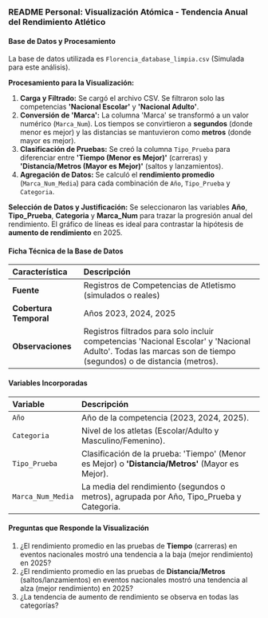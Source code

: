 ### README Personal: Visualización Atómica - Tendencia Anual del Rendimiento Atlético

#### Base de Datos y Procesamiento
La base de datos utilizada es `Florencia_database_limpia.csv` (Simulada para este análisis).

**Procesamiento para la Visualización:**
1.  **Carga y Filtrado:** Se cargó el archivo CSV. Se filtraron solo las competencias **'Nacional Escolar'** y **'Nacional Adulto'**.
2.  **Conversión de 'Marca':** La columna 'Marca' se transformó a un valor numérico (`Marca_Num`). Los tiempos se convirtieron a **segundos** (donde menor es mejor) y las distancias se mantuvieron como **metros** (donde mayor es mejor).
3.  **Clasificación de Pruebas:** Se creó la columna `Tipo_Prueba` para diferenciar entre **'Tiempo (Menor es Mejor)'** (carreras) y **'Distancia/Metros (Mayor es Mejor)'** (saltos y lanzamientos).
4.  **Agregación de Datos:** Se calculó el **rendimiento promedio** (`Marca_Num_Media`) para cada combinación de `Año`, `Tipo_Prueba` y `Categoria`.

**Selección de Datos y Justificación:**
Se seleccionaron las variables **Año**, **Tipo_Prueba**, **Categoria** y **Marca_Num** para trazar la progresión anual del rendimiento. El gráfico de líneas es ideal para contrastar la hipótesis de **aumento de rendimiento** en 2025.

#### Ficha Técnica de la Base de Datos

| Característica | Descripción |
| :--- | :--- |
| **Fuente** | Registros de Competencias de Atletismo (simulados o reales) |
| **Cobertura Temporal** | Años 2023, 2024, 2025 |
| **Observaciones** | Registros filtrados para solo incluir competencias 'Nacional Escolar' y 'Nacional Adulto'. Todas las marcas son de tiempo (segundos) o de distancia (metros). |

#### Variables Incorporadas

| Variable | Descripción |
| :--- | :--- |
| `Año` | Año de la competencia (2023, 2024, 2025). |
| `Categoria` | Nivel de los atletas (Escolar/Adulto y Masculino/Femenino). |
| `Tipo_Prueba` | Clasificación de la prueba: 'Tiempo' (Menor es Mejor) o **'Distancia/Metros'** (Mayor es Mejor). |
| `Marca_Num_Media`| La media del rendimiento (segundos o metros), agrupada por Año, Tipo_Prueba y Categoria. |

#### Preguntas que Responde la Visualización

1.  ¿El rendimiento promedio en las pruebas de **Tiempo** (carreras) en eventos nacionales mostró una tendencia a la baja (mejor rendimiento) en 2025?
2.  ¿El rendimiento promedio en las pruebas de **Distancia/Metros** (saltos/lanzamientos) en eventos nacionales mostró una tendencia al alza (mejor rendimiento) en 2025?
3.  ¿La tendencia de aumento de rendimiento se observa en todas las categorías?
